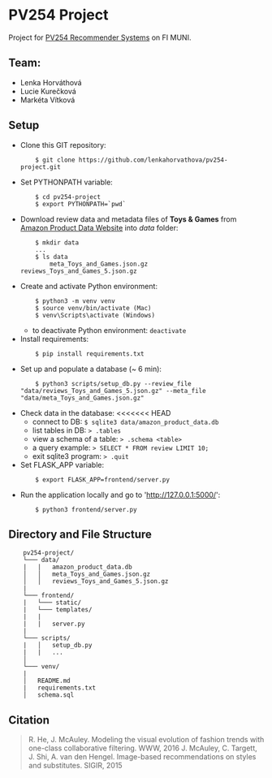 # PV254 Project

Project for [PV254 Recommender Systems](https://is.muni.cz/predmet/fi/podzim2017/PV254) on FI MUNI.

## Team: 
* Lenka Horváthová
* Lucie Kurečková
* Markéta Vítková

## Setup
* Clone this GIT repository: 
    ```
        $ git clone https://github.com/lenkahorvathova/pv254-project.git
    ```
* Set PYTHONPATH variable:
    ```
        $ cd pv254-project
        $ export PYTHONPATH=`pwd`
    ```
* Download review data and metadata files of **Toys & Games** from [Amazon Product Data Website](http://jmcauley.ucsd.edu/data/amazon/) into *data* folder:
    ```
        $ mkdir data
        ...
        $ ls data
            meta_Toys_and_Games.json.gz     reviews_Toys_and_Games_5.json.gz
    ```
* Create and activate Python environment:
    ```
        $ python3 -m venv venv
        $ source venv/bin/activate (Mac)
        $ venv\Scripts\activate (Windows)
    ```
    - to deactivate Python environment: `deactivate`
* Install requirements:
    ```
        $ pip install requirements.txt 
    ```
* Set up and populate a database (~ 6 min):
    ```
        $ python3 scripts/setup_db.py --review_file "data/reviews_Toys_and_Games_5.json.gz" --meta_file "data/meta_Toys_and_Games.json.gz"
    ```
* Check data in the database:
<<<<<<< HEAD
    - connect to DB: `$ sqlite3 data/amazon_product_data.db`
    - list tables in DB: `> .tables`
    - view a schema of a table: `> .schema <table>`
    - a query example: `> SELECT * FROM review LIMIT 10;`
    - exit sqlite3 program: `> .quit`
* Set FLASK_APP variable:
    ```
        $ export FLASK_APP=frontend/server.py
    ```
* Run the application locally and go to 'http://127.0.0.1:5000/':
    ```
        $ python3 frontend/server.py
    ```

## Directory and File Structure

```
    pv254-project/
    └─── data/
    |   |   amazon_product_data.db
    │   │   meta_Toys_and_Games.json.gz
    │   │   reviews_Toys_and_Games_5.json.gz
    |   
    └─── frontend/
    |   └─── static/
    |   └─── templates/
    |   |
    |   |   server.py
    |
    └─── scripts/
    |   │   setup_db.py
    |   |   ...
    │   
    └─── venv/
    |
    │   README.md
    |   requirements.txt
    │   schema.sql
```

## Citation 

> R. He, J. McAuley. Modeling the visual evolution of fashion trends with one-class collaborative filtering. WWW, 2016
> J. McAuley, C. Targett, J. Shi, A. van den Hengel. Image-based recommendations on styles and substitutes. SIGIR, 2015